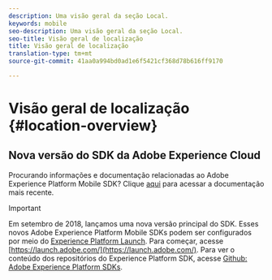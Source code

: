 ```yaml
---
description: Uma visão geral da seção Local.
keywords: mobile
seo-description: Uma visão geral da seção Local.
seo-title: Visão geral de localização
title: Visão geral de localização
translation-type: tm+mt
source-git-commit: 41aa0a994bd0ad1e6f5421cf368d78b616ff9170

---
```



# Visão geral de localização {#location-overview}

## Nova versão do SDK da Adobe Experience Cloud

Procurando informações e documentação relacionadas ao Adobe Experience Platform Mobile SDK? Clique [aqui](https://aep-sdks.gitbook.io/docs/) para acessar a documentação mais recente.

>[!IMPORTANT]
>
>Em setembro de 2018, lançamos uma nova versão principal do SDK. Esses novos Adobe Experience Platform Mobile SDKs podem ser configurados por meio do [Experience Platform Launch](https://www.adobe.com/experience-platform/launch.html). Para começar, acesse [https://launch.adobe.com/](https://launch.adobe.com/). Para ver o conteúdo dos repositórios do Experience Platform SDK, acesse [Github: Adobe Experience Platform SDKs](https://github.com/Adobe-Marketing-Cloud/acp-sdks).
